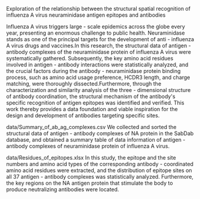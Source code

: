 Exploration of the relationship between the structural spatial recognition of influenza A virus neuraminidase antigen epitopes and antibodies

Influenza A virus triggers large - scale epidemics across the globe every year, presenting an enormous challenge to public health. Neuraminidase stands as one of the principal targets for the development of anti - influenza A virus drugs and vaccines.In this research, the structural data of antigen - antibody complexes of the neuraminidase protein of influenza A virus were systematically gathered. Subsequently, the key amino acid residues involved in antigen - antibody interactions were statistically analyzed, and the crucial factors during the antibody - neuraminidase protein binding process, such as amino acid usage preference, HCDR3 length, and charge matching, were thoroughly dissected.Furthermore, through the characterization and similarity analysis of the three - dimensional structure of antibody coordination, the structural mechanism of the antibody's specific recognition of antigen epitopes was identified and verified. This work thereby provides a data foundation and viable inspiration for the design and development of antibodies targeting specific sites.

data/Summary_of_ab_ag_complexes.csv
We collected and sorted the structural data of antigen - antibody complexes of NA protein in the SabDab database, and obtained a summary table of data information of antigen - antibody complexes of neuraminidase protein of influenza A virus.

data/Residues_of_epitopes.xlsx
In this study, the epitope and the site numbers and amino acid types of the corresponding antibody - coordinated amino acid residues were extracted, and the distribution of epitope sites on all 37 antigen - antibody complexes was statistically analyzed. Furthermore, the key regions on the NA antigen protein that stimulate the body to produce neutralizing antibodies were located.
